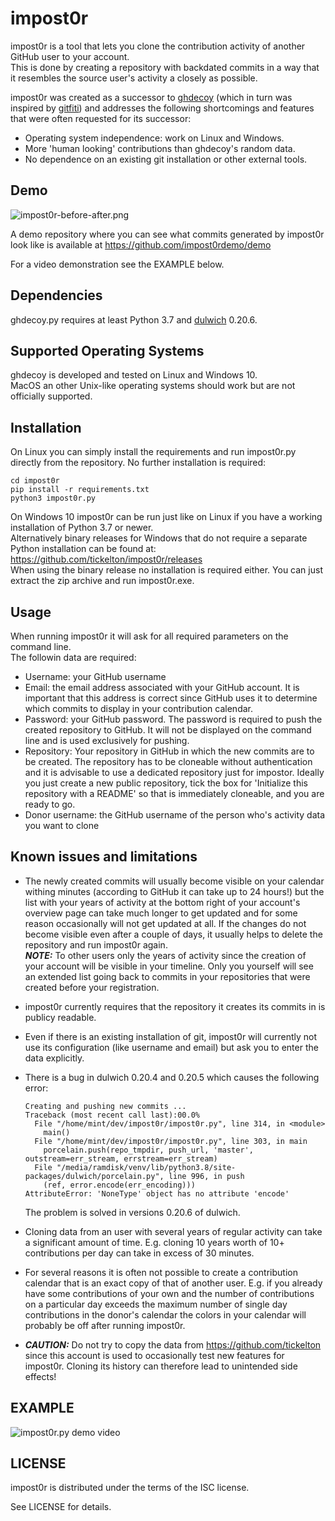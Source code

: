 impost0r
========

impost0r is a tool that lets you clone the contribution activity of
another GitHub user to your account.  
This is done by creating a repository with backdated commits in a
way that it resembles the source user's activity a closely as
possible.

impost0r was created as a successor to [ghdecoy](https://github.com/tickelton/ghdecoy)
(which in turn was inspired by [gitfiti](https://github.com/gelstudios/gitfiti))
and addresses the following shortcomings and features that were often
requested for its successor:
* Operating system independence: work on Linux and Windows.
* More 'human looking' contributions than ghdecoy's random data.
* No dependence on an existing git installation or other external tools.

Demo
------------

![impost0r-before-after.png](https://gitlab.com/tickelton/impost0r/raw/master/contrib/impost0r-before-after.png)


A demo repository where you can see what commits generated by impost0r look
like is available at https://github.com/impost0rdemo/demo

For a video demonstration see the EXAMPLE below.

Dependencies
------------

ghdecoy.py requires at least Python 3.7 and [dulwich](https://www.dulwich.io/)
0.20.6.

Supported Operating Systems
---------------------------

ghdecoy is developed and tested on Linux and Windows 10.  
MacOS an other Unix-like operating systems should work but are not
officially supported.

Installation
------------

On Linux you can simply install the requirements and run
impost0r.py directly from the repository. No further installation
is required:

```shell
cd impost0r
pip install -r requirements.txt
python3 impost0r.py
```

On Windows 10 impost0r can be run just like on Linux if you
have a working installation of Python 3.7 or newer.  
Alternatively binary releases for Windows that do not require
a separate Python installation can be found at:
https://github.com/tickelton/impost0r/releases  
When using the binary release no installation is required either.
You can just extract the zip archive and run impost0r.exe. 

Usage
-----

When running impost0r it will ask for all required parameters on
the command line.  
The followin data are required:  
* Username: your GitHub username
* Email: the email address associated with your GitHub account. It
is important that this address is correct since GitHub uses it to determine
which commits to display in your contribution calendar.
* Password: your GitHub password. The password is required to push the
created repository to GitHub. It will not be displayed on the command line
and is used exclusively for pushing.
* Repository: Your repository in GitHub in which the new commits are to
be created. The repository has to be cloneable without authentication and
it is advisable to use a dedicated repository just for impostor. Ideally
you just create a new public repository, tick the box for
'Initialize this repository with a README' so that is immediately
cloneable, and you are ready to go.
* Donor username: the GitHub username of the person who's activity data
you want to clone


Known issues and limitations
----------------------------

* The newly created commits will usually become visible on your
calendar withing minutes (according to GitHub it can take up to 24 hours!)
but the list with your years of activity at the bottom right of your
account's overview page can take much longer to get updated and for some
reason occasionally will not get updated at all. If the changes do not
become visible even after a couple of days, it usually helps to delete
the repository and run impost0r again.  
***NOTE:*** To other users only the years of activity since the
creation of your account will be visible in your timeline. Only you
yourself will see an extended list going back to commits in your
repositories that were created before your registration.
* impost0r currently requires that the repository it creates its commits
in is publicy readable.
* Even if there is an existing installation of git, impost0r will currently
not use its configuration (like username and email) but ask you to enter
the data explicitly.
* There is a bug in dulwich 0.20.4 and 0.20.5 which causes the following error:  

      Creating and pushing new commits ...
      Traceback (most recent call last):00.0%
        File "/home/mint/dev/impost0r/impost0r.py", line 314, in <module>
          main()
        File "/home/mint/dev/impost0r/impost0r.py", line 303, in main
          porcelain.push(repo_tmpdir, push_url, 'master', outstream=err_stream, errstream=err_stream)
        File "/media/ramdisk/venv/lib/python3.8/site-packages/dulwich/porcelain.py", line 996, in push
          (ref, error.encode(err_encoding)))
      AttributeError: 'NoneType' object has no attribute 'encode'

  The problem is solved in versions 0.20.6 of dulwich.
* Cloning data from an user with several years of regular activity can
take a significant amount of time. E.g. cloning 10 years worth of 10+
contributions per day can take in excess of 30 minutes.
* For several reasons it is often not possible to create a contribution
calendar that is an exact copy of that of another user. E.g. if you
already have some contributions of your own and the number of contributions
on a particular day exceeds the maximum number of single day contributions
in the donor's calendar the colors in your calendar will probably be off
after running impost0r.
* ***CAUTION:*** Do not try to copy the data from https://github.com/tickelton
since this account is used to occasionally test new features for impost0r.
Cloning its history can therefore lead to unintended side effects!


EXAMPLE
-------

![impost0r.py demo video](https://gitlab.com/tickelton/impost0r/raw/master/contrib/impost0r-demo.gif)


LICENSE
-------

impost0r is distributed under the terms of the ISC license.

See LICENSE for details.

